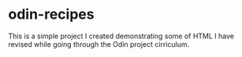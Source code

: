 # odin-recipes

This is a simple project I created demonstrating some of HTML
I have revised while going through the Odin project cirriculum.